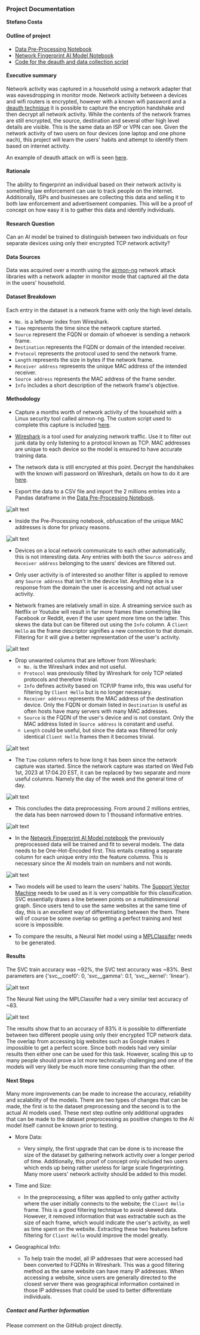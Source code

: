 ### Project Documentation

**Stefano Costa**

#### Outline of project

- [Data Pre-Processing Notebook]( https://github.com/Charm-q/AI-Capstone/blob/main/Data%20Pre-Processing.ipynb)
- [Network Fingerprint AI Model Notebook]( https://github.com/Charm-q/AI-Capstone/blob/main//Network%20Fingerprint%20AI%20Model.ipynb)
- [Code for the deauth and data collection script]( https://github.com/Charm-q/AI-Capstone/blob/main/month-capture.sh)

#### Executive summary

Network activity was captured in a household using a network adapter that was eavesdropping in monitor mode. Network activity between a devices and wifi routers is encrypted, however with a known wifi password and a [deauth technique]( https://en.wikipedia.org/wiki/Wi-Fi_deauthentication_attack) it is possible to capture the encryption handshake and then decrypt all network activity. While the contents of the network frames are still encrypted, the source, destination and several other high level details are visible. This is the same data an ISP or VPN can see. Given the network activity of two users on four devices (one laptop and one phone each), this project will learn the users' habits and attempt to identify them based on internet activity.

An example of deauth attack on wifi is seen [here]( https://www.youtube.com/watch?v=O1TpBjoiLe4).

#### Rationale

The ability to fingerprint an individual based on their network activity is something law enforcement can use to track people on the internet. Additionally, ISPs and businesses are collecting this data and selling it to both law enforcement and advertisement companies. This will be a proof of concept on how easy it is to gather this data and identify individuals.

#### Research Question
Can an AI model be trained to distinguish between two individuals on four separate devices using only their encrypted TCP network activity?

#### Data Sources
Data was acquired over a month using the [airmon-ng]( https://www.aircrack-ng.org/doku.php?id=airmon-ng) network attack libraries with a network adapter in monitor mode that captured all the data in the users' household. 

#### Dataset Breakdown

Each entry in the dataset is a network frame with only the high level details.

- `No.` is a leftover index from Wireshark.
- `Time` represents the time since the network capture started.
- `Source` represent the FQDN or domain of whoever is sending a network frame.
- `Destination` represents the FQDN or domain of the intended receiver.
- `Protocol` represents the protocol used to send the network frame.
- `Length` represents the size in bytes if the network frame.
- `Receiver address` represents the unique MAC address of the intended receiver.
- `Source address` represents the MAC address of the frame sender.
- `Info` includes a short description of the network frame's objective.

#### Methodology
- Capture a months worth of network activity of the household with a Linux security tool called airmon-ng. The custom script used to complete this capture is included [here]( https://github.com/Charm-q/AI-Capstone/blob/main/month-capture.sh).

- [Wireshark]( https://wiki.wireshark.org) is a tool used for analyzing network traffic. Use it to filter out junk data by only listening to a protocol known as TCP. MAC addresses are unique to each device so the model is ensured to have accurate training data.

- The network data is still encrypted at this point. Decrypt the handshakes with the known wifi password on Wireshark, details on how to do it are [here]( https://wiki.wireshark.org/HowToDecrypt802.11).

- Export the data to a CSV file and import the 2 millions entries into a Pandas dataframe in the [Data Pre-Processing Notebook]( https://github.com/Charm-q/AI-Capstone/blob/main/Data%20Pre-Processing.ipynb). 

![alt text](img/info.png)

- Inside the Pre-Processing notebook, obfuscation of the unique MAC addresses is done for privacy reasons.

![alt text](img/obfuscation.png)

- Devices on a local network communicate to each other automatically, this is not interesting data. Any entries with both the `Source address` and `Receiver address` belonging to the users' devices are filtered out.

- Only user activity is of interested so another filter is applied to remove any `Source address` that isn't in the device list. Anything else is a response from the domain the user is accessing and not actual user activity.

- Network frames are relatively small in size. A streaming service such as Netflix or Youtube will result in far more frames than something like Facebook or Reddit, even if the user spent more time on the latter. This skews the data but can be filtered out using the `Info` column. A `Client Hello` as the frame descriptor signifies a new connection to that domain. Filtering for it will give a better representation of the user's activity.

![alt text](img/client_hello.png)

- Drop unwanted columns that are leftover from Wireshark:
  - `No.` is the Wireshark index and not useful.
  - `Protocol` was previously filted by Wireshark for only TCP related protocols and therefore trivial.
  - `Info` defines activity based on TCP/IP frame info, this was useful for filtering by `Client Hello` but is no longer necessary.
  - `Receiver address` represents the MAC address of the destination device. Only the FQDN or domain listed in `Destination` is useful as often hosts have many servers with many MAC addresses.
  - `Source` is the FQDN of the user's device and is not constant. Only the MAC address listed in `Source address` is constant and useful.
  - `Length` could be useful, but since the data was filtered for only identical `Client Hello` frames then it becomes trivial.

![alt text](img/unwanted.png)

- The `Time` column refers to how long it has been since the network capture was started. Since the network capture was started on Wed Feb 1st, 2023 at 17:04.20 EST, it can be replaced by two separate and more useful columns. Namely the day of the week and the general time of day.

![alt text](img/timeofday.png)

- This concludes the data preprocessing. From around 2 millions entries, the data has been narrowed down to 1 thousand informative entries.

![alt text](img/preprocessed.png)


- In the [Network Fingerprint AI Model notebook]( https://github.com/Charm-q/AI-Capstone/blob/main//Network%20Fingerprint%20AI%20Model.ipynb) the previously preprocessed data will be trained and fit to several models. The data needs to be One-Hot-Encoded first. This entails creating a separate column for each unique entry into the feature columns. This is necessary since the AI models train on numbers and not words.

![alt text](img/onehot.png)


- Two models will be used to learn the users' habits. The [Support Vector Machine]( https://en.wikipedia.org/wiki/Support_vector_machine) needs to be used as it is very compatible for this classification. SVC essentially draws a line between points on a multidimensional graph. Since users tend to use the same websites at the same time of day, this is an excellent way of differentiating between the them. There will of course be some overlap so getting a perfect training and test score is impossible.


- To compare the results, a Neural Net model using a [MPLClassifer]( https://scikit-learn.org/stable/modules/generated/sklearn.neural_network.MLPClassifier.html) needs to be generated.


#### Results

The SVC train accuracy was ~92%, the SVC test accuracy was ~83%. Best parameters are {'svc__coef0': 0, 'svc__gamma': 0.1, 'svc__kernel': 'linear'}. 

![alt text](img/svc.png)

The Neural Net using the MPLClassifer had a very similar test accuracy of ~83.

![alt text](img/net.png)

The results show that to an accuracy of 83% it is possible to differentiate between two different people using only their encrypted TCP network data. The overlap from accessing big websites such as Google makes it impossible to get a perfect score. Since both models had very similar results then either one can be used for this task. However, scaling this up to many people should prove a lot more technically challenging and one of the models will very likely be much more time consuming than the other.

#### Next Steps

Many more improvements can be made to increase the accuracy, reliability and scalability of the models. There are two types of changes that can be made, the first is to the dataset preprocessing and the second is to the actual AI models used. These next step outline only additional upgrades that can be made to the dataset preprocessing as positive changes to the AI model itself cannot be known prior to testing.

- More Data:
    - Very simply, the first upgrade that can be done is to increase the size of the dataset by gathering network activity over a longer period of time. Additionally, this proof of concept only included two users which ends up being rather useless for large scale fingerprinting. Many more users' network activity should be added to this model.

- Time and Size:
    - In the preprocessing, a filter was applied to only gather activity where the user initially connects to the website; the `Client Hello` frame. This is a good filtering technique to avoid skewed data. However, it removed information that was extractable such as the size of each frame, which would indicate the user's activity, as well as time spent on the website. Extracting these two features before filtering for `Client Hello` would improve the model greatly.
    
- Geographical Info:
    - To help train the model, all IP addresses that were accessed had been converted to FQDNs in Wireshark. This was a good filtering method as the same website can have many IP addresses. When accessing a website, since users are generally directed to the closest server there was geographical information contained in those IP addresses that could be used to better differentiate individuals.

##### Contact and Further Information
Please comment on the GitHub project directly.
